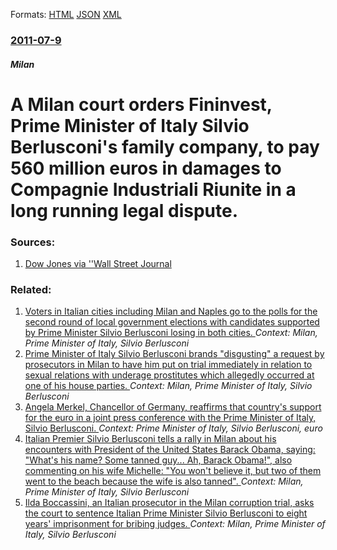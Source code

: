 
Formats: [HTML](/news/2011/07/9/a-milan-court-orders-fininvest-prime-minister-of-italy-silvio-berlusconi-s-family-company-to-pay-560-million-euros-in-damages-to-compagnie.html)  [JSON](/news/2011/07/9/a-milan-court-orders-fininvest-prime-minister-of-italy-silvio-berlusconi-s-family-company-to-pay-560-million-euros-in-damages-to-compagnie.json)  [XML](/news/2011/07/9/a-milan-court-orders-fininvest-prime-minister-of-italy-silvio-berlusconi-s-family-company-to-pay-560-million-euros-in-damages-to-compagnie.xml)  

### [2011-07-9](/news/2011/07/9/index.md)

##### Milan
# A Milan court orders Fininvest, Prime Minister of Italy Silvio Berlusconi's family company, to pay 560 million euros in damages to Compagnie Industriali Riunite in a long running legal dispute. 




### Sources:

1. [Dow Jones via ''Wall Street Journal](http://online.wsj.com/article/SB10001424052702303365804576435290994415536.html?mod=googlenews_wsj)

### Related:

1. [Voters in Italian cities including Milan and Naples go to the polls for the second round of local government elections with candidates supported by Prime Minister Silvio Berlusconi losing in both cities. ](/news/2011/05/30/voters-in-italian-cities-including-milan-and-naples-go-to-the-polls-for-the-second-round-of-local-government-elections-with-candidates-suppo.md) _Context: Milan, Prime Minister of Italy, Silvio Berlusconi_
2. [Prime Minister of Italy Silvio Berlusconi brands "disgusting" a request by prosecutors in Milan to have him put on trial immediately in relation to sexual relations with underage prostitutes which allegedly occurred at one of his house parties. ](/news/2011/02/9/prime-minister-of-italy-silvio-berlusconi-brands-disgusting-a-request-by-prosecutors-in-milan-to-have-him-put-on-trial-immediately-in-rela.md) _Context: Milan, Prime Minister of Italy, Silvio Berlusconi_
3. [Angela Merkel, Chancellor of Germany, reaffirms that country's support for the euro in a joint press conference with the Prime Minister of Italy, Silvio Berlusconi. ](/news/2011/01/12/angela-merkel-chancellor-of-germany-reaffirms-that-country-s-support-for-the-euro-in-a-joint-press-conference-with-the-prime-minister-of-i.md) _Context: Prime Minister of Italy, Silvio Berlusconi, euro_
4. [ Italian Premier Silvio Berlusconi tells a rally in Milan about his encounters with President of the United States Barack Obama, saying: "What's his name? Some tanned guy... Ah, Barack Obama!", also commenting on his wife Michelle: "You won't believe it, but two of them went to the beach because the wife is also tanned". ](/news/2009/09/27/italian-premier-silvio-berlusconi-tells-a-rally-in-milan-about-his-encounters-with-president-of-the-united-states-barack-obama-saying-wh.md) _Context: Milan, Prime Minister of Italy, Silvio Berlusconi_
5. [ Ilda Boccassini, an Italian prosecutor in the Milan corruption trial, asks the court to sentence Italian Prime Minister Silvio Berlusconi to eight years' imprisonment for bribing judges. ](/news/2004/11/11/ilda-boccassini-an-italian-prosecutor-in-the-milan-corruption-trial-asks-the-court-to-sentence-italian-prime-minister-silvio-berlusconi-t.md) _Context: Milan, Prime Minister of Italy, Silvio Berlusconi_
